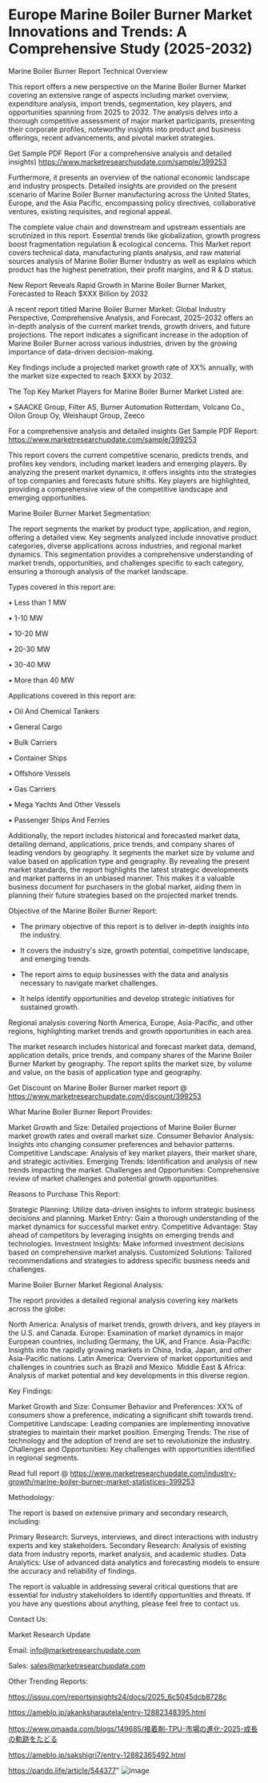 # Europe Marine Boiler Burner Market Innovations and Trends: A Comprehensive Study (2025-2032)
Marine Boiler Burner Report Technical Overview

This report offers a new perspective on the Marine Boiler Burner Market covering an extensive range of aspects including market overview, expenditure analysis, import trends, segmentation, key players, and opportunities spanning from 2025 to 2032. The analysis delves into a thorough competitive assessment of major market participants, presenting their corporate profiles, noteworthy insights into product and business offerings, recent advancements, and pivotal market strategies.

Get Sample PDF Report (For a comprehensive analysis and detailed insights) https://www.marketresearchupdate.com/sample/399253

Furthermore, it presents an overview of the national economic landscape and industry prospects. Detailed insights are provided on the present scenario of Marine Boiler Burner manufacturing across the United States, Europe, and the Asia Pacific, encompassing policy directives, collaborative ventures, existing requisites, and regional appeal.

The complete value chain and downstream and upstream essentials are scrutinized in this report. Essential trends like globalization, growth progress boost fragmentation regulation & ecological concerns. This Market report covers technical data, manufacturing plants analysis, and raw material sources analysis of Marine Boiler Burner Industry as well as explains which product has the highest penetration, their profit margins, and R & D status.

New Report Reveals Rapid Growth in Marine Boiler Burner Market, Forecasted to Reach $XXX Billion by 2032

A recent report titled Marine Boiler Burner Market: Global Industry Perspective, Comprehensive Analysis, and Forecast, 2025–2032 offers an in-depth analysis of the current market trends, growth drivers, and future projections. The report indicates a significant increase in the adoption of Marine Boiler Burner across various industries, driven by the growing importance of data-driven decision-making.

Key findings include a projected market growth rate of XX% annually, with the market size expected to reach $XXX by 2032.

The Top Key Market Players for Marine Boiler Burner Market Listed are:

• SAACKE Group, Filter AS, Burner Automation Rotterdam, Volcano Co., Oilon Group Oy, Weishaupt Group, Zeeco

For a comprehensive analysis and detailed insights Get Sample PDF Report: https://www.marketresearchupdate.com/sample/399253

This report covers the current competitive scenario, predicts trends, and profiles key vendors, including market leaders and emerging players. By analyzing the present market dynamics, it offers insights into the strategies of top companies and forecasts future shifts. Key players are highlighted, providing a comprehensive view of the competitive landscape and emerging opportunities.

Marine Boiler Burner Market Segmentation:

The report segments the market by product type, application, and region, offering a detailed view. Key segments analyzed include innovative product categories, diverse applications across industries, and regional market dynamics. This segmentation provides a comprehensive understanding of market trends, opportunities, and challenges specific to each category, ensuring a thorough analysis of the market landscape.

Types covered in this report are:

• Less than 1 MW

• 1-10 MW

• 10-20 MW

• 20-30 MW

• 30-40 MW

• More than 40 MW

Applications covered in this report are:

• Oil And Chemical Tankers

• General Cargo

• Bulk Carriers

• Container Ships

• Offshore Vessels

• Gas Carriers

• Mega Yachts And Other Vessels

• Passenger Ships And Ferries

Additionally, the report includes historical and forecasted market data, detailing demand, applications, price trends, and company shares of leading vendors by geography. It segments the market size by volume and value based on application type and geography. By revealing the present market standards, the report highlights the latest strategic developments and market patterns in an unbiased manner. This makes it a valuable business document for purchasers in the global market, aiding them in planning their future strategies based on the projected market trends.

Objective of the Marine Boiler Burner Report:

- The primary objective of this report is to deliver in-depth insights into the industry.

- It covers the industry's size, growth potential, competitive landscape, and emerging trends.

- The report aims to equip businesses with the data and analysis necessary to navigate market challenges.

- It helps identify opportunities and develop strategic initiatives for sustained growth.

Regional analysis covering North America, Europe, Asia-Pacific, and other regions, highlighting market trends and growth opportunities in each area.

The market research includes historical and forecast market data, demand, application details, price trends, and company shares of the Marine Boiler Burner Market by geography. The report splits the market size, by volume and value, on the basis of application type and geography.

Get Discount on Marine Boiler Burner market report @ https://www.marketresearchupdate.com/discount/399253

What Marine Boiler Burner Report Provides:

Market Growth and Size: Detailed projections of Marine Boiler Burner market growth rates and overall market size.
Consumer Behavior Analysis: Insights into changing consumer preferences and behavior patterns.
Competitive Landscape: Analysis of key market players, their market share, and strategic activities.
Emerging Trends: Identification and analysis of new trends impacting the market.
Challenges and Opportunities: Comprehensive review of market challenges and potential growth opportunities.

Reasons to Purchase This Report:

Strategic Planning: Utilize data-driven insights to inform strategic business decisions and planning.
Market Entry: Gain a thorough understanding of the market dynamics for successful market entry.
Competitive Advantage: Stay ahead of competitors by leveraging insights on emerging trends and technologies.
Investment Insights: Make informed investment decisions based on comprehensive market analysis.
Customized Solutions: Tailored recommendations and strategies to address specific business needs and challenges.

Marine Boiler Burner Market Regional Analysis:

The report provides a detailed regional analysis covering key markets across the globe:

North America: Analysis of market trends, growth drivers, and key players in the U.S. and Canada.
Europe: Examination of market dynamics in major European countries, including Germany, the UK, and France.
Asia-Pacific: Insights into the rapidly growing markets in China, India, Japan, and other Asia-Pacific nations.
Latin America: Overview of market opportunities and challenges in countries such as Brazil and Mexico.
Middle East & Africa: Analysis of market potential and key developments in this diverse region.

Key Findings:

Market Growth and Size:
Consumer Behavior and Preferences: XX% of consumers show a preference, indicating a significant shift towards trend.
Competitive Landscape: Leading companies are implementing innovative strategies to maintain their market position.
Emerging Trends: The rise of technology and the adoption of trend are set to revolutionize the industry.
Challenges and Opportunities: Key challenges with opportunities identified in regional segments.

Read full report @ https://www.marketresearchupdate.com/industry-growth/marine-boiler-burner-market-statistices-399253

Methodology:

The report is based on extensive primary and secondary research, including:

Primary Research: Surveys, interviews, and direct interactions with industry experts and key stakeholders.
Secondary Research: Analysis of existing data from industry reports, market analysis, and academic studies.
Data Analytics: Use of advanced data analytics and forecasting models to ensure the accuracy and reliability of findings.

The report is valuable in addressing several critical questions that are essential for industry stakeholders to identify opportunities and threats. If you have any questions about anything, please feel free to contact us.

Contact Us:

Market Research Update

Email: info@marketresearchupdate.com

Sales: sales@marketresearchupdate.com

Other Trending Reports:

https://issuu.com/reportsinsights24/docs/2025_6c5045dcb8728c

https://ameblo.jp/akanksharautela/entry-12882348395.html

https://www.omaada.com/blogs/149685/接着剤-TPU-市場の進化-2025-成長の軌跡をたどる

https://ameblo.jp/sakshigri7/entry-12882365492.html

https://pando.life/article/544377"
![image](https://github.com/user-attachments/assets/d1c277e6-d4f5-44cd-a6f1-491aee334354)
